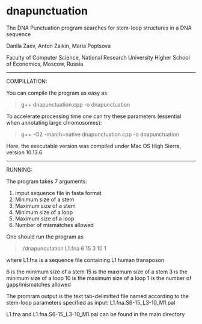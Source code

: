 # dnapunctuation

The DNA Punctuation program searches for stem-loop structures in a DNA sequence

Danila Zaev, Anton Zaikin, Maria Poptsova

Faculty of Computer Science, National Research University Higher School of Economics, Moscow, Russia

------------------------------------------------------------------------------------------------------

COMPILLATION:

You can compile the program as easy as
>g++ dnapunctuation.cpp -o dnapunctuation 

To accelerate processing time one can try these parameters (essential when annotating large chromosomes):
>g++ -O2 -march=native dnapunctuation.cpp -o dnapunctuation

Here, the executable version was compiled under Mac OS High Sierra, version 10.13.6 

------------------------------------------------------------------------------------------------------

RUNNING:

The program takes 7 arguments:

1. imput sequence file in fasta format
2. Minimum size of a stem
3. Maximum size of a stem
4. Minimum size of a loop
5. Maximum size of a loop
6. Number of mismatches allowed

One should run the program as
>./dnapuncutation L1.fna 6 15 3 10 1

where 
L1.fna is a sequence file containing L1 human transposon

6 is the minimum size of a stem
15 is the maximum size of a stem
3 is the minimum size of a loop
10 is the maximum size of a loop
1 is the number of gaps/mismatches allowed

The promram output is the text tab-delimitted file named according to the stem-loop parameters specified as input: L1.fna.S6-15_L3-10_M1.pal

L1.fna and L1.fna.S6-15_L3-10_M1.pal can be found in the main directory





